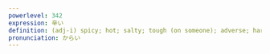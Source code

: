 ```yaml
---
powerlevel: 342
expression: 辛い
definition: (adj-i) spicy; hot; salty; tough (on someone); adverse; harsh; (P)
pronunciation: からい
---
```

